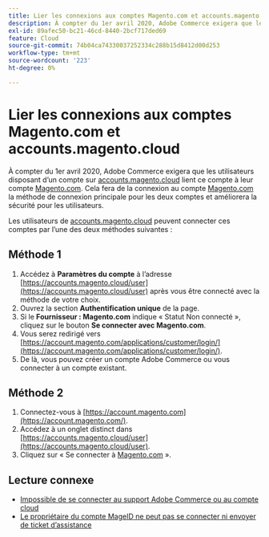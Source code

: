 ```yaml
---
title: Lier les connexions aux comptes Magento.com et accounts.magento.cloud
description: À compter du 1er avril 2020, Adobe Commerce exigera que les utilisateurs qui disposent d’un compte sur [accounts.magento.cloud](https://accounts.magento.cloud/) lient ce compte à leur compte [Magento.com](https://account.magento.com/customer/account/login/). Cela fera de la connexion au compte [Magento.com](https://account.magento.com/customer/account/login/) la méthode de connexion principale pour les deux comptes et améliorera la sécurité des utilisateurs.
exl-id: 89afec50-bc21-46cd-8440-2bcf717ded69
feature: Cloud
source-git-commit: 74b04ca74330037252334c288b15d8412d00d253
workflow-type: tm+mt
source-wordcount: '223'
ht-degree: 0%

---
```


# Lier les connexions aux comptes Magento.com et accounts.magento.cloud

À compter du 1er avril 2020, Adobe Commerce exigera que les utilisateurs disposant d’un compte sur [accounts.magento.cloud](https://accounts.magento.cloud/) lient ce compte à leur compte [Magento.com](https://account.magento.com/customer/account/login/). Cela fera de la connexion au compte [Magento.com](https://account.magento.com/customer/account/login/) la méthode de connexion principale pour les deux comptes et améliorera la sécurité pour les utilisateurs.

Les utilisateurs de [accounts.magento.cloud](https://accounts.magento.cloud/) peuvent connecter ces comptes par l’une des deux méthodes suivantes :

## Méthode 1

1. Accédez à **Paramètres du compte** à l’adresse [https://accounts.magento.cloud/user](https://accounts.magento.cloud/user) après vous être connecté avec la méthode de votre choix.
1. Ouvrez la section **Authentification unique** de la page.
1. Si le **Fournisseur : Magento.com** indique « Statut Non connecté », cliquez sur le bouton **Se connecter avec Magento.com**.
1. Vous serez redirigé vers [https://account.magento.com/applications/customer/login/](https://account.magento.com/applications/customer/login/).
1. De là, vous pouvez créer un compte Adobe Commerce ou vous connecter à un compte existant.

## Méthode 2

1. Connectez-vous à [https://account.magento.com](https://account.magento.com/).
1. Accédez à un onglet distinct dans [https://accounts.magento.cloud/user](https://accounts.magento.cloud/user).
1. Cliquez sur « Se connecter à [Magento.com](https://account.magento.com/customer/account/login/) ».

## Lecture connexe

* [Impossible de se connecter au support Adobe Commerce ou au compte cloud](/help/troubleshooting/miscellaneous/unable-to-log-in-to-support-or-cloud-project.md)
* [Le propriétaire du compte MageID ne peut pas se connecter ni envoyer de ticket d’assistance](https://experienceleague.adobe.com/en/docs/experience-cloud-kcs/kbarticles/ka-25231)
